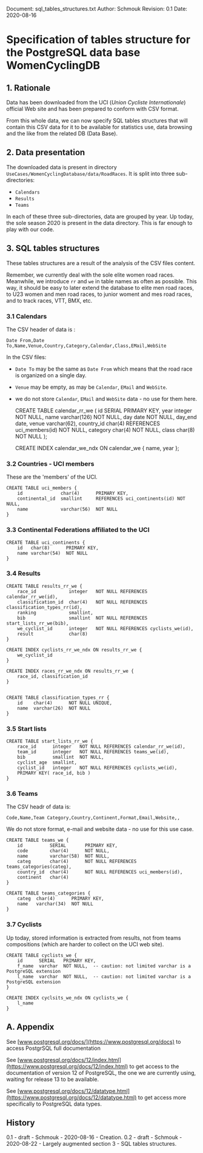 Document: sql_tables_structures.txt
Author: Schmouk
Revision: 0.1
Date: 2020-08-16



# Specification of tables structure for the PostgreSQL data base WomenCyclingDB


## 1. Rationale

Data has been downloaded from the UCI (*Union Cycliste Internationale*) official Web site and has been prepared to conform with CSV format.

From this whole data, we can now specify SQL tables structures that will contain this CSV data for it to be available for statistics use, data browsing and the like from the related DB (Data Base).


## 2. Data presentation

The downloaded data is present in directory `UseCases/WomenCyclingDatabase/data/RoadRaces`. It is split into three sub-directories:
- `Calendars`
- `Results`
- `Teams`

In each of these three sub-directories, data are grouped by year. Up today, the sole season 2020 is present in the data directory. This is far enough to play with our code.


## 3. SQL tables structures
These tables structures are a result of the analysis of the CSV files content.

Remember, we currently deal with the sole elite women road races. Meanwhile, we introduce `rr` and `we` in table names as often as possible. This way, it should be easy to later extend the database to elite men road races, to U23 women and men road races, to junior woment and mes road races, and to track races, VTT, BMX, etc.

### 3.1 Calendars
The CSV header of data is :

    Date From,Date To,Name,Venue,Country,Category,Calendar,Class,EMail,WebSite

In the CSV files:
- `Date To` may be the same as `Date From` which means that the road race is organized on a single day.
- `Venue` may be empty, as may be `Calendar`, `EMail` and `WebSite`.
- we do not store `Calendar`, `EMail` and `WebSite` data - no use for them here.

	CREATE TABLE calendar_rr_we (
	    id          SERIAL        PRIMARY KEY,
	    year        integer       NOT NULL,
	    name        varchar(126)  NOT NULL,
	    day         date          NOT NULL,
	    day_end     date,
	    venue       varchar(62),
	    country_id  char(4)       REFERENCES uci_members(id) NOT NULL,
	    category    char(4)       NOT NULL, 
	    class       char(8)       NOT NULL
	);
	
	CREATE INDEX calendar_we_ndx ON calendar_we {
	    name, year
	};

### 3.2 Countries - UCI members
These are the 'members' of the UCI.

	CREATE TABLE uci_members {
	    id              char(4)      PRIMARY KEY,
	    continental_id  smallint     REFERENCES uci_continents(id) NOT NULL,
	    name            varchar(56)  NOT NULL
	}

### 3.3 Continental Federations affiliated to the UCI

    CREATE TABLE uci_continents {
        id   char(8)      PRIMARY KEY,
        name varchar(54)  NOT NULL
    }

### 3.4 Results

    CREATE TABLE results_rr_we {
        race_id            integer   NOT NULL REFERENCES calendar_rr_we(id),
        classification_id  char(4)   NOT NULL REFERENCES classification_types_rr(id),
        ranking            smallint,
        bib                smallint  NOT NULL REFERENCES start_lists_rr_we(bib),
        we_cyclist_id      integer   NOT NULL REFERENCES cyclists_we(id),
        result             char(8)
    }
    
    CREATE INDEX cyclists_rr_we_ndx ON results_rr_we {
        we_cyclist_id
    }
    
    CREATE INDEX races_rr_we_ndx ON results_rr_we {
        race_id, classification_id
    }
    
    
    CREATE TABLE classification_types_rr {
        id    char(4)      NOT NULL UNIQUE,
        name  varchar(26)  NOT NULL
    }
    
### 3.5 Start lists

    CREATE TABLE start_lists_rr_we {
        race_id      integer   NOT NULL REFERENCES calendar_rr_we(id),
        team_id      integer   NOT NULL REFERENCES teams_we(id),
        bib          smallint  NOT NULL,
        cyclist_age  smallint,
        cyclist_id   integer   NOT NULL REFERENCES cyclists_we(id),
        PRIMARY KEY( race_id, bib )
    }

### 3.6 Teams
The CSV headr of data is:

    Code,Name,Team Category,Country,Continent,Format,Email,Website,,

We do not store format, e-mail and website data - no use for this use case.

    CREATE TABLE teams_we {
        id          SERIAL       PRIMARY KEY,
        code        char(4)      NOT NULL,
        name        varchar(58)  NOT NULL,
        categ       char(4)      NOT NULL REFERENCES teams_categories(categ),
        country_id  char(4)      NOT NULL REFERENCES uci_members(id),
        continent   char(4)
    }
    
    CREATE TABLE teams_categories {
        categ  char(4)      PRIMARY KEY,
        name   varchar(34)  NOT NULL
    }

### 3.7 Cyclists
Up today, stored information is extracted from results, not from teams compositions (which are harder to collect on the UCI web site).

    CREATE TABLE cyclists_we {
        id      SERIAL   PRIMARY KEY,
        f_name  varchar  NOT NULL,  -- caution: not limited varchar is a PostgreSQL extension
        l_name  varchar  NOT NULL,  -- caution: not limited varchar is a PostgreSQL extension
    }
    
    CREATE INDEX cyclsits_we_ndx ON cyclists_we {
        l_name
    }



## A. Appendix

See [www.postgresql.org/docs/](https://www.postgresql.org/docs) to access PostgrSQL full documentation

See [www.postgresql.org/docs/12/index.html](https://www.postgresql.org/docs/12/index.html) to get access to the documentation of version 12 of PostgreSQL, the one we are currently using, waiting for release 13 to be available.

See [www.postgresql.org/docs/12/datatype.html](https://www.postgresql.org/docs/12/datatype.html) to get access more specifically to PostgreSQL data types.



## History

0.1 - draft - Schmouk - 2020-08-16 - Creation.
0.2 - draft - Schmouk - 2020-08-22 - Largely augmented section 3 - SQL tables structures.
